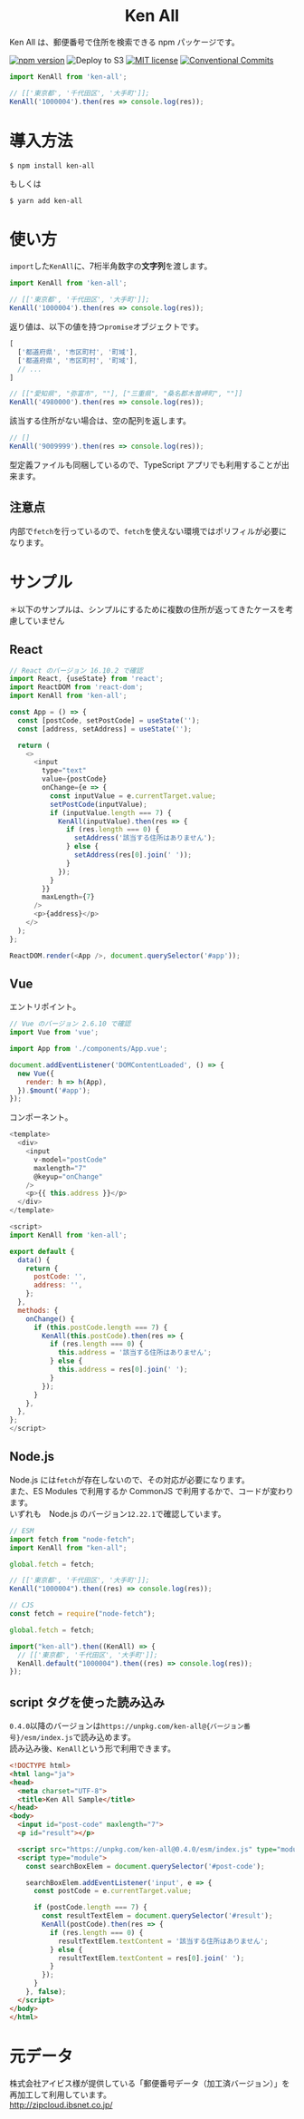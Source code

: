 <div align="center">
<h1>Ken All</h1>
</div>

Ken All は、郵便番号で住所を検索できる npm パッケージです。

[![npm version](https://badge.fury.io/js/ken-all.svg)](https://badge.fury.io/js/ken-all)
![Deploy to S3](https://github.com/numb86/ken-all/workflows/Deploy%20to%20S3/badge.svg)
[![MIT license](https://img.shields.io/badge/License-MIT-blue.svg)](./LICENSE)
[![Conventional Commits](https://img.shields.io/badge/Conventional%20Commits-1.0.0-yellow.svg)](https://conventionalcommits.org)

```js
import KenAll from 'ken-all';

// [['東京都', '千代田区', '大手町']];
KenAll('1000004').then(res => console.log(res));
```

# 導入方法

```
$ npm install ken-all
```

もしくは

```
$ yarn add ken-all
```

# 使い方

`import`した`KenAll`に、7桁半角数字の**文字列**を渡します。  

```js
import KenAll from 'ken-all';

// [['東京都', '千代田区', '大手町']];
KenAll('1000004').then(res => console.log(res));
```

返り値は、以下の値を持つ`promise`オブジェクトです。

```js
[
  ['都道府県', '市区町村', '町域'],
  ['都道府県', '市区町村', '町域'],
  // ...
]
```

```js
// [["愛知県", "弥富市", ""], ["三重県", "桑名郡木曽岬町", ""]]
KenAll('4980000').then(res => console.log(res));
```

該当する住所がない場合は、空の配列を返します。

```js
// []
KenAll('9009999').then(res => console.log(res));
```

型定義ファイルも同梱しているので、TypeScript アプリでも利用することが出来ます。

## 注意点

内部で`fetch`を行っているので、`fetch`を使えない環境ではポリフィルが必要になります。

# サンプル

＊以下のサンプルは、シンプルにするために複数の住所が返ってきたケースを考慮していません

## React

```js
// React のバージョン 16.10.2 で確認
import React, {useState} from 'react';
import ReactDOM from 'react-dom';
import KenAll from 'ken-all';

const App = () => {
  const [postCode, setPostCode] = useState('');
  const [address, setAddress] = useState('');

  return (
    <>
      <input
        type="text"
        value={postCode}
        onChange={e => {
          const inputValue = e.currentTarget.value;
          setPostCode(inputValue);
          if (inputValue.length === 7) {
            KenAll(inputValue).then(res => {
              if (res.length === 0) {
                setAddress('該当する住所はありません');
              } else {
                setAddress(res[0].join(' '));
              }
            });
          }
        }}
        maxLength={7}
      />
      <p>{address}</p>
    </>
  );
};

ReactDOM.render(<App />, document.querySelector('#app'));
```

## Vue

エントリポイント。

```js
// Vue のバージョン 2.6.10 で確認
import Vue from 'vue';

import App from './components/App.vue';

document.addEventListener('DOMContentLoaded', () => {
  new Vue({
    render: h => h(App),
  }).$mount('#app');
});
```

コンポーネント。

```js
<template>
  <div>
    <input
      v-model="postCode"
      maxlength="7"
      @keyup="onChange"
    />
    <p>{{ this.address }}</p>
  </div>
</template>

<script>
import KenAll from 'ken-all';

export default {
  data() {
    return {
      postCode: '',
      address: '',
    };
  },
  methods: {
    onChange() {
      if (this.postCode.length === 7) {
        KenAll(this.postCode).then(res => {
          if (res.length === 0) {
            this.address = '該当する住所はありません';
          } else {
            this.address = res[0].join(' ');
          }
        });
      }
    },
  },
};
</script>
```

## Node.js

Node.js には`fetch`が存在しないので、その対応が必要になります。  
また、ES Modules で利用するか CommonJS で利用するかで、コードが変わります。  
いずれも　Node.js のバージョン`12.22.1`で確認しています。

```js
// ESM
import fetch from "node-fetch";
import KenAll from "ken-all";

global.fetch = fetch;

// [['東京都', '千代田区', '大手町']];
KenAll("1000004").then((res) => console.log(res));
```

```javascript
// CJS
const fetch = require("node-fetch");

global.fetch = fetch;

import("ken-all").then((KenAll) => {
  // [['東京都', '千代田区', '大手町']];
  KenAll.default("1000004").then((res) => console.log(res));
});
```

## script タグを使った読み込み

`0.4.0`以降のバージョンは`https://unpkg.com/ken-all@{バージョン番号}/esm/index.js`で読み込めます。  
読み込み後、`KenAll`という形で利用できます。

```html
<!DOCTYPE html>
<html lang="ja">
<head>
  <meta charset="UTF-8">
  <title>Ken All Sample</title>
</head>
<body>
  <input id="post-code" maxlength="7">
  <p id="result"></p>

  <script src="https://unpkg.com/ken-all@0.4.0/esm/index.js" type="module"></script>
  <script type="module">
    const searchBoxElem = document.querySelector('#post-code');

    searchBoxElem.addEventListener('input', e => {
      const postCode = e.currentTarget.value;

      if (postCode.length === 7) {
        const resultTextElem = document.querySelector('#result');
        KenAll(postCode).then(res => {
          if (res.length === 0) {
            resultTextElem.textContent = '該当する住所はありません';
          } else {
            resultTextElem.textContent = res[0].join(' ');
          }
        });
      }
    }, false);
  </script>
</body>
</html>
```

# 元データ

株式会社アイビス様が提供している「郵便番号データ（加工済バージョン）」を再加工して利用しています。  
http://zipcloud.ibsnet.co.jp/
